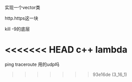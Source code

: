 实现一个vector类

http.https这一块

kill -9的底层

<<<<<<< HEAD
c++ lambda
=======
ping traceroute 用的udp吗

>>>>>>> 93e16de (3_16_1)
